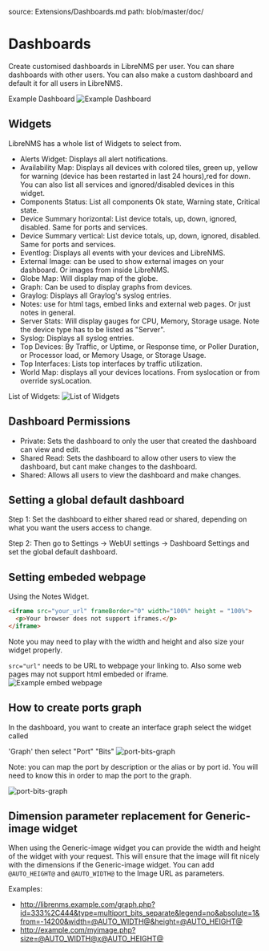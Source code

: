source: Extensions/Dashboards.md
path: blob/master/doc/

# Dashboards

Create customised dashboards in LibreNMS per user. You can share
dashboards with other users. You can also make a custom dashboard and
default it for all users in LibreNMS.

Example Dashboard
![Example Dashboard](/img/example-dashboard.png)

## Widgets

LibreNMS has a whole list of Widgets to select from.

- Alerts Widget: Displays all alert notifications.
- Availability Map: Displays all devices with colored tiles, green up,
  yellow for warning (device has been restarted in last 24 hours),red
  for down. You can also list all services and ignored/disabled
  devices in this widget.
- Components Status: List all components Ok state, Warning state, Critical state.
- Device Summary horizontal: List device totals, up, down, ignored,
  disabled. Same for ports and services.
- Device Summary vertical: List device totals, up, down, ignored,
  disabled. Same for ports and services.
- Eventlog: Displays all events with your devices and LibreNMS.
- External Image: can be used to show external images on your
  dashboard. Or images from inside LibreNMS.
- Globe Map: Will display map of the globe.
- Graph: Can be used to display graphs from devices.
- Graylog: Displays all Graylog's syslog entries.
- Notes: use for html tags, embed links and external web pages. Or
  just notes in general.
- Server Stats: Will display gauges for CPU, Memory, Storage
  usage. Note the device type has to be listed as "Server".
- Syslog: Displays all syslog entries.
- Top Devices: By Traffic, or  Uptime, or Response time, or Poller
  Duration, or Processor load, or Memory Usage, or Storage Usage.
- Top Interfaces: Lists top interfaces by traffic utilization.
- World Map: displays all your devices locations. From syslocation or
  from override sysLocation.

List of Widgets:
![List of Widgets][image of widgets]

[image of widgets]: /img/list-widgets.png "List of the widgets"

## Dashboard Permissions

- Private: Sets the dashboard to only the user that created the
  dashboard can view and edit.
- Shared Read: Sets the dashboard to allow other users to view the
  dashboard, but cant make changes to the dashboard.
- Shared: Allows all users to view the dashboard and make changes.

## Setting a global default dashboard

Step 1: Set the dashboard to either shared read or shared, depending
on what you want the users access to change.

Step 2: Then go to Settings -> WebUI settings -> Dashboard Settings
and set the global default dashboard.

## Setting embeded webpage

Using the Notes Widget.

```html
<iframe src="your_url" frameBorder="0" width="100%" height = "100%">
  <p>Your browser does not support iframes.</p>
</iframe>
```

Note you may need to play with the width and height and also size your widget properly.

``` src="url" ``` needs to be URL to webpage your linking to.
Also some web pages may not support html embeded or iframe.
![Example embed webpage](/img/example-embed-website.png)

## How to create ports graph

In the dashboard, you want to create an interface graph select the widget called

'Graph' then select "Port" "Bits"
![port-bits-graph](/img/port-bits-graph.png)

Note: you can map the port by description or the alias or by port
id. You will need to know this in order to map the port to the graph.

![port-bits-graph](/img/port-bits-port.png)

## Dimension parameter replacement for Generic-image widget

When using the Generic-image widget you can provide the width and
height of the widget with your request. This will ensure that the
image will fit nicely with the dimensions if the Generic-image widget.
You can add `@AUTO_HEIGHT@` and `@AUTO_WIDTH@` to the Image URL as parameters.

Examples:

- <http://librenms.example.com/graph.php?id=333%2C444&type=multiport_bits_separate&legend=no&absolute=1&from=-14200&width=@AUTO_WIDTH@&height=@AUTO_HEIGHT@>
- <http://example.com/myimage.php?size=@AUTO_WIDTH@x@AUTO_HEIGHT@>

